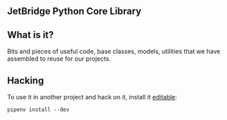 JetBridge Python Core Library
-----------------------------

## What is it?
Bits and pieces of useful code, base classes, models, utilities
that we have assembled to reuse for our projects.

## Hacking
To use it in another project and hack on it, install it [editable](https://pipenv.readthedocs.io/en/latest/basics/#editable-dependencies-e-g-e):

```
pipenv install --dev
```
